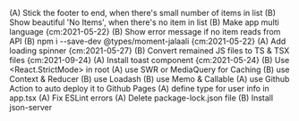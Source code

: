 (A) Stick the footer to end, when there's small number of items in list
(B) Show beautiful 'No Items', when there's no item in list
(B) Make app multi language {cm:2021-05-22}
(B) Show error message if no item reads from API
(B) npm i --save-dev \@types/moment-jalaali {cm:2021-05-22}
(A) Add loading spinner {cm:2021-05-27}
(B) Convert remained JS files to TS & TSX files {cm:2021-09-24}
(A) Install toast component {cm:2021-05-24}
(B) Use <React.StrictMode> in root
(A) use SWR or MediaQuery for Caching
(B) use Context & Reducer
(B) use Loadash
(B) use Memo & Callable
(A) use Github Action to auto deploy it to Github Pages
(A) define type for user info in app.tsx
(A) Fix ESLint errors
(A) Delete package-lock.json file
(B) Install json-server
